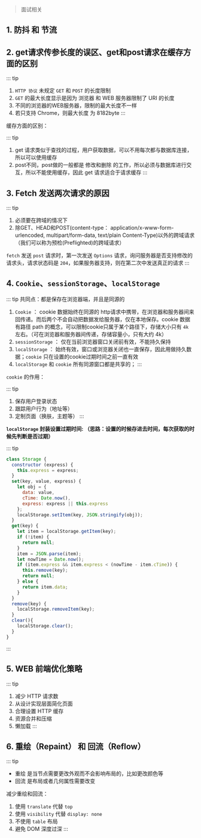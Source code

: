 > 面试相关

## 1. 防抖 和 节流

## 2. get请求传参长度的误区、get和post请求在缓存方面的区别

::: tip
1. `HTTP 协议` 未规定 `GET` 和 `POST` 的长度限制
2. `GET` 的最大长度显示是因为 浏览器 和 WEB 服务器限制了 URI 的长度
3. 不同的浏览器的WEB服务器，限制的最大长度不一样
4. 若只支持 Chrome，则最大长度 为 8182byte
:::

缓存方面的区别：

::: tip
1. get 请求类似于查找的过程，用户获取数据，可以不用每次都与数据库连接，所以可以使用缓存
2. post不同，post做的一般都是 修改和删除 的工作，所以必须与数据库进行交互，所以不能使用缓存，因此 get 请求适合于请求缓存
:::

## 3. Fetch 发送两次请求的原因

::: tip
1. 必须要在跨域的情况下
2. 除GET、HEAD和POST(content-type： application/x-www-form-urlencoded, multipart/form-data, text/plain Content-Type)以外的跨域请求（我们可以称为预检(Preflighted)的跨域请求）

`fetch` 发送 `post` 请求时，第一次发送 `Options` 请求，询问服务器是否支持修改的请求头，请求状态码是 `204`，如果服务器支持，则在第二次中发送真正的请求
:::

## 4. `Cookie`、`sessionStorage`、`localStorage`

::: tip
共同点：都是保存在浏览器端，并且是同源的

1. `Cookie` ： cookie 数据始终在同源的 http请求中携带，在浏览器和服务器间来回传递。而后两个不会自动把数据发给服务器，仅在本地保存。cookie 数据有路径 path 的概念，可以限制cookie只属于某个路径下，存储大小只有 `4k` 左右。（可在浏览器和服务器间传递，存储容量小，只有大约 4k）
2. `sessionStorage` ： 仅在当前浏览器窗口关闭前有效，不能持久保持
3. `localStorage` ： 始终有效，窗口或浏览器关闭也一直保存，因此用做持久数据；`cookie` 只在设置的cookie过期时间之前一直有效
4. `localStorage` 和 `cookie` 所有同源窗口都是共享的；
:::

`cookie` 的作用：

::: tip
1. 保存用户登录状态
2. 跟踪用户行为（地址等）
3. 定制页面（换肤，主题等）
:::

**`localStorage` 封装设置过期时间: （思路：设置的时候存进去时间，每次获取的时候先判断是否过期）**

::: tip
```js
class Storage {
  constructor (express) {
    this.express = express;
  }
  set(key, value, express) {
    let obj = {
      data: value,
      cTime: Date.now(),
      express: express || this.express
    };
    localStorage.setItem(key, JSON.stringify(obj));
  }
  get(key) {
    let item = localStorage.getItem(key);
    if (!item) {
      return null;
    }
    item = JSON.parse(item);
    let nowTime = Date.now();
    if (item.express && item.express < (nowTime - item.cTime)) {
      this.remove(key);
      return null;
    } else {
      return item.data;
    }
  }
  remove(key) {
    localStorage.removeItem(key);
  }
  clear(){
    localStorage.clear();
  }
}
```
:::

## 5. WEB 前端优化策略

::: tip
1. 减少 HTTP 请求数
2. 从设计实现层面简化页面
3. 合理设置 HTTP 缓存
4. 资源合并和压缩
5. 懒加载
:::

## 6. 重绘（Repaint） 和 回流（Reflow）

::: tip
- 重绘 是当节点需要更改外观而不会影响布局的，比如更改颜色等
- 回流 是布局或者几何属性需要改变

减少重绘和回流：
1. 使用 `translate` 代替 `top`
2. 使用 `visibility` 代替 `display: none`
3. 不使用 `table` 布局
4. 避免 DOM 深度过深
:::